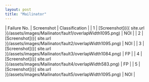 ```yaml
---
layout: post
title: "Mailinator"
---
```

| Failure No. | Screenshot | Classification |
| 1 | [Screenshot]({{ site.url }}/assets/images/Mailinator/fault1/overlapWidth1095.png) | NOI |
| 2 | [Screenshot]({{ site.url }}/assets/images/Mailinator/fault2/overlapWidth1095.png) | NOI |
| 3 | [Screenshot]({{ site.url }}/assets/images/Mailinator/fault3/overlapWidth1084.png) | FP |
| 4 | [Screenshot]({{ site.url }}/assets/images/Mailinator/fault4/overlapWidth583.png) | FP |
| 5 | [Screenshot]({{ site.url }}/assets/images/Mailinator/fault5/overlapWidth1095.png) | NOI |
